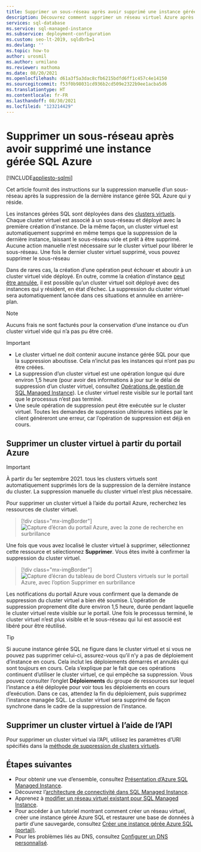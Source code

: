 ```yaml
---
title: Supprimer un sous-réseau après avoir supprimé une instance gérée SQL
description: Découvrez comment supprimer un réseau virtuel Azure après la suppression d’une instance gérée SQL Azure.
services: sql-database
ms.service: sql-managed-instance
ms.subservice: deployment-configuration
ms.custom: seo-lt-2019, sqldbrb=1
ms.devlang: ''
ms.topic: how-to
author: urosmil
ms.author: urmilano
ms.reviewer: mathoma
ms.date: 08/20/2021
ms.openlocfilehash: d61a3f5a3dac8cfb6215bdfd6ff1c457c4e14150
ms.sourcegitcommit: f53f0b98031cd936b2cd509e2322b9ee1acba5d6
ms.translationtype: HT
ms.contentlocale: fr-FR
ms.lasthandoff: 08/30/2021
ms.locfileid: "123214429"
---
```

# <a name="delete-a-subnet-after-deleting-an-azure-sql-managed-instance"></a>Supprimer un sous-réseau après avoir supprimé une instance gérée SQL Azure
[!INCLUDE[appliesto-sqlmi](../includes/appliesto-sqlmi.md)]

Cet article fournit des instructions sur la suppression manuelle d’un sous-réseau après la suppression de la dernière instance gérée SQL Azure qui y réside.

Les instances gérées SQL sont déployées dans des [clusters virtuels](connectivity-architecture-overview.md#virtual-cluster-connectivity-architecture). Chaque cluster virtuel est associé à un sous-réseau et déployé avec la première création d’instance. De la même façon, un cluster virtuel est automatiquement supprimé en même temps que la suppression de la dernière instance, laissant le sous-réseau vide et prêt à être supprimé. Aucune action manuelle n’est nécessaire sur le cluster virtuel pour libérer le sous-réseau. Une fois le dernier cluster virtuel supprimé, vous pouvez supprimer le sous-réseau

Dans de rares cas, la création d’une opération peut échouer et aboutir à un cluster virtuel vide déployé. En outre, comme la création d’instance [peut être annulée](management-operations-cancel.md), il est possible qu’un cluster virtuel soit déployé avec des instances qui y résident, en état d’échec. La suppression du cluster virtuel sera automatiquement lancée dans ces situations et annulée en arrière-plan.

> [!NOTE]
> Aucuns frais ne sont facturés pour la conservation d’une instance ou d’un cluster virtuel vide qui n’a pas pu être créé.

> [!IMPORTANT]
> - Le cluster virtuel ne doit contenir aucune instance gérée SQL pour que la suppression aboutisse. Cela n’inclut pas les instances qui n’ont pas pu être créées. 
> - La suppression d’un cluster virtuel est une opération longue qui dure environ 1,5 heure (pour avoir des informations à jour sur le délai de suppression d’un cluster virtuel, consultez [Opérations de gestion de SQL Managed Instance](management-operations-overview.md)). Le cluster virtuel reste visible sur le portail tant que le processus n’est pas terminé.
> - Une seule opération de suppression peut être exécutée sur le cluster virtuel. Toutes les demandes de suppression ultérieures initiées par le client généreront une erreur, car l’opération de suppression est déjà en cours.

## <a name="delete-a-virtual-cluster-from-the-azure-portal"></a>Supprimer un cluster virtuel à partir du portail Azure

> [!IMPORTANT]
> À partir du 1er septembre 2021. tous les clusters virtuels sont automatiquement supprimés lors de la suppression de la dernière instance du cluster. La suppression manuelle du cluster virtuel n’est plus nécessaire.

Pour supprimer un cluster virtuel à l’aide du portail Azure, recherchez les ressources de cluster virtuel.

> [!div class="mx-imgBorder"]
> ![Capture d’écran du portail Azure, avec la zone de recherche en surbrillance](./media/virtual-cluster-delete/virtual-clusters-search.png)

Une fois que vous avez localisé le cluster virtuel à supprimer, sélectionnez cette ressource et sélectionnez **Supprimer**. Vous êtes invité à confirmer la suppression du cluster virtuel.

> [!div class="mx-imgBorder"]
> ![Capture d’écran du tableau de bord Clusters virtuels sur le portail Azure, avec l’option Supprimer en surbrillance](./media/virtual-cluster-delete/virtual-clusters-delete.png)

Les notifications du portail Azure vous confirment que la demande de suppression du cluster virtuel a bien été soumise. L’opération de suppression proprement dite dure environ 1,5 heure, durée pendant laquelle le cluster virtuel reste visible sur le portail. Une fois le processus terminé, le cluster virtuel n’est plus visible et le sous-réseau qui lui est associé est libéré pour être réutilisé.

> [!TIP]
> Si aucune instance gérée SQL ne figure dans le cluster virtuel et si vous ne pouvez pas supprimer celui-ci, assurez-vous qu’il n’y a pas de déploiement d’instance en cours. Cela inclut les déploiements démarrés et annulés qui sont toujours en cours. Cela s’explique par le fait que ces opérations continuent d’utiliser le cluster virtuel, ce qui empêche sa suppression. Vous pouvez consulter l’onglet **Déploiements** du groupe de ressources sur lequel l’instance a été déployée pour voir tous les déploiements en cours d’exécution. Dans ce cas, attendez la fin du déploiement, puis supprimez l’instance managée SQL. Le cluster virtuel sera supprimé de façon synchrone dans le cadre de la suppression de l’instance.

## <a name="delete-a-virtual-cluster-by-using-the-api"></a>Supprimer un cluster virtuel à l’aide de l’API

Pour supprimer un cluster virtuel via l’API, utilisez les paramètres d’URI spécifiés dans la [méthode de suppression de clusters virtuels](/rest/api/sql/virtualclusters/delete).

## <a name="next-steps"></a>Étapes suivantes

- Pour obtenir une vue d’ensemble, consultez [Présentation d’Azure SQL Managed Instance](sql-managed-instance-paas-overview.md).
- Découvrez l’[architecture de connectivité dans SQL Managed Instance](connectivity-architecture-overview.md).
- Apprenez à [modifier un réseau virtuel existant pour SQL Managed Instance](vnet-existing-add-subnet.md).
- Pour accéder à un tutoriel montrant comment créer un réseau virtuel, créer une instance gérée Azure SQL et restaurer une base de données à partir d’une sauvegarde, consultez [Créer une instance gérée Azure SQL (portail)](instance-create-quickstart.md).
- Pour les problèmes liés au DNS, consultez [Configurer un DNS personnalisé](custom-dns-configure.md).
